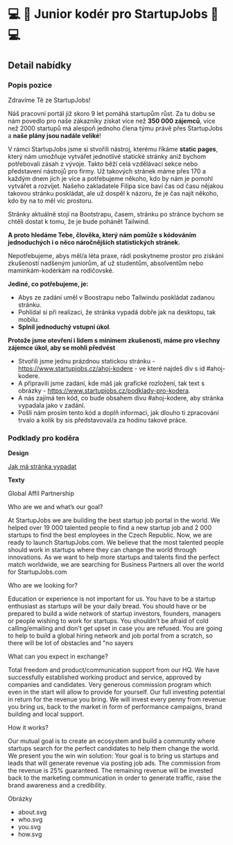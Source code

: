 # 💻 🦈 Junior kodér pro StartupJobs 🦈 💻

## Detail nabídky

### Popis pozice

Zdravíme Tě ze StartupJobs!

Náš pracovní portál již skoro 9 let pomáhá startupům růst. Za tu dobu se nám povedlo pro naše zákazníky získat více než **350 000 zájemců**, více než 2000 startupů má alespoň jednoho člena týmu právě přes StartupJobs a **naše plány jsou nadále veliké**!

V rámci StartupJobs jsme si stvořili nástroj, kterému říkáme **static pages**, který nám umožňuje vytvářet jednotlivé statické stránky aniž bychom potřebovali zásah z vývoje. Takto běží celá vzdělávací sekce nebo představení nástrojů pro firmy. Už takových stránek máme přes 170 a každým dnem jich je více a potřebujeme někoho, kdo by nám je pomohl vytvářet a rozvíjet. Našeho zakladatele Filipa sice baví čas od času nějakou takovou stránku poskládat, ale už dospěl k názoru, že je čas najít někoho, kdo by na to měl víc prostoru.

Stránky aktuálně stojí na Bootstrapu, časem, stránku po stránce bychom se chtěli dostat k tomu, že je bude pohánět Tailwind.


**A proto hledáme Tebe, člověka, který nám pomůže s kódováním jednoduchých i o něco náročnějších statistických stránek.** 

Nepotřebujeme, abys měl/a léta praxe, rádi poskytneme prostor pro získání zkušeností nadšeným juniorům, ať už studentům, absolventům nebo maminkám-kodérkám na rodičovské. 


**Jediné, co potřebujeme, je:**

- Abys ze zadání uměl v Boostrapu nebo Tailwindu poskládat zadanou stránku.
- Pohlídal si při realizaci, že stránka vypadá dobře jak na desktopu, tak mobilu.
- **Splnil jednoduchý vstupní úkol**.


**Protože jsme otevření i lidem s minimem zkušeností, máme pro všechny zájemce úkol, aby se mohli předvést**

- Stvořili jsme jednu prázdnou statickou stránku - https://www.startupjobs.cz/ahoj-kodere - ve které najdeš div s id #ahoj-kodere.
- A připravili jsme zadání, kde máš jak grafické rozložení, tak text s obrázky - https://www.startupjobs.cz/podklady-pro-kodera.
- A nás zajímá ten kód, co bude obsahem divu #ahoj-kodere, aby stránka vypadala jako v zadání.
- Pošli nám prosím tento kód a doplň informaci, jak dlouho ti zpracování trvalo a kolik by sis představoval/a za hodinu takové práce.

### Podklady pro koděra

**Design**

[Jak má stránka vypadat](https://github.com/HangeZoe/startupjobs/blob/main/SJ%20Landing%20Page%20-%20Global%20Affiln%20Partnership%20Landing%20Page.png)

**Texty**

Global Affil Partnership

Who are we and what’s our goal?

At StartupJobs we are building the best startup job portal in the world.
We helped over 19 000 talented people to find a new startup job and 2 000 startups to find the best employees in the Czech Republic.
Now, we are ready to launch StartupJobs.com. We believe that the most talented people should work in startups where they can change the world through innovations.
As we want to help more startups and talents find the perfect match worldwide, we are searching for Business Partners all over the world for StartupJobs.com

Who are we looking for?

Education or experience is not important for us.
You have to be a startup enthusiast as startups will be your daily bread.
You should have or be prepared to build a wide network of startup investors, founders, managers or people wishing to work for startups.
You shouldn't be afraid of cold calling/emailing and don't get upset in case you are refused. You are going to help to build a global hiring network and job portal from a scratch, so there will be lot of obstacles and "no sayers

What can you expect in exchange?

Total freedom and product/communication support from our HQ. We have successfully established working product and service, approved by companies and candidates.
Very generous commission program which even in the start will allow to provide for yourself.
Our full investing potential in return for the revenue you bring. We will invest every penny from revenue you bring us, back to the market in form of performance campaigns, brand building and local support.

How it works?

Our mutual goal is to create an ecosystem and build a community where startups search for the perfect candidates to help them change the world.
We present you the win win solution:
Your goal is to bring us startups and leads that will generate revenue via posting job ads.
The commission from the revenue is 25% guaranteed.
The remaining revenue will be invested back to the marketing communication in order to generate traffic, raise the brand awareness and a credibility.

Obrázky

- about.svg
- who.svg
- you.svg
- how.svg
